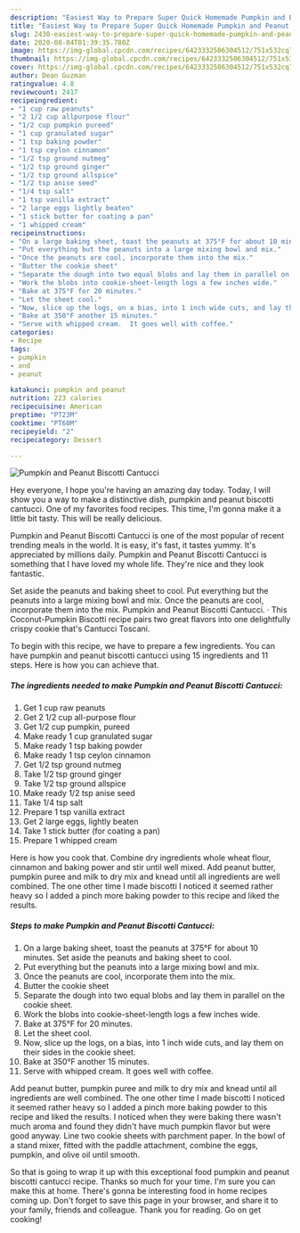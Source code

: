 ```yaml
---
description: "Easiest Way to Prepare Super Quick Homemade Pumpkin and Peanut Biscotti Cantucci"
title: "Easiest Way to Prepare Super Quick Homemade Pumpkin and Peanut Biscotti Cantucci"
slug: 2430-easiest-way-to-prepare-super-quick-homemade-pumpkin-and-peanut-biscotti-cantucci
date: 2020-08-04T01:39:35.780Z
image: https://img-global.cpcdn.com/recipes/6423332506304512/751x532cq70/pumpkin-and-peanut-biscotti-cantucci-recipe-main-photo.jpg
thumbnail: https://img-global.cpcdn.com/recipes/6423332506304512/751x532cq70/pumpkin-and-peanut-biscotti-cantucci-recipe-main-photo.jpg
cover: https://img-global.cpcdn.com/recipes/6423332506304512/751x532cq70/pumpkin-and-peanut-biscotti-cantucci-recipe-main-photo.jpg
author: Dean Guzman
ratingvalue: 4.8
reviewcount: 2417
recipeingredient:
- "1 cup raw peanuts"
- "2 1/2 cup allpurpose flour"
- "1/2 cup pumpkin pureed"
- "1 cup granulated sugar"
- "1 tsp baking powder"
- "1 tsp ceylon cinnamon"
- "1/2 tsp ground nutmeg"
- "1/2 tsp ground ginger"
- "1/2 tsp ground allspice"
- "1/2 tsp anise seed"
- "1/4 tsp salt"
- "1 tsp vanilla extract"
- "2 large eggs lightly beaten"
- "1 stick butter for coating a pan"
- "1 whipped cream"
recipeinstructions:
- "On a large baking sheet, toast the peanuts at 375°F for about 10 minutes.  Set aside the peanuts and baking sheet to cool."
- "Put everything but the peanuts into a large mixing bowl and mix."
- "Once the peanuts are cool, incorporate them into the mix."
- "Butter the cookie sheet"
- "Separate the dough into two equal blobs and lay them in parallel on the cookie sheet."
- "Work the blobs into cookie-sheet-length logs a few inches wide."
- "Bake at 375°F for 20 minutes."
- "Let the sheet cool."
- "Now, slice up the logs, on a bias, into 1 inch wide cuts, and lay them on their sides in the cookie sheet."
- "Bake at 350°F another 15 minutes."
- "Serve with whipped cream.  It goes well with coffee."
categories:
- Recipe
tags:
- pumpkin
- and
- peanut

katakunci: pumpkin and peanut 
nutrition: 223 calories
recipecuisine: American
preptime: "PT23M"
cooktime: "PT60M"
recipeyield: "2"
recipecategory: Dessert

---
```



![Pumpkin and Peanut Biscotti Cantucci](https://img-global.cpcdn.com/recipes/6423332506304512/751x532cq70/pumpkin-and-peanut-biscotti-cantucci-recipe-main-photo.jpg)

Hey everyone, I hope you're having an amazing day today. Today, I will show you a way to make a distinctive dish, pumpkin and peanut biscotti cantucci. One of my favorites food recipes. This time, I'm gonna make it a little bit tasty. This will be really delicious.

Pumpkin and Peanut Biscotti Cantucci is one of the most popular of recent trending meals in the world. It is easy, it's fast, it tastes yummy. It's appreciated by millions daily. Pumpkin and Peanut Biscotti Cantucci is something that I have loved my whole life. They're nice and they look fantastic.

Set aside the peanuts and baking sheet to cool. Put everything but the peanuts into a large mixing bowl and mix. Once the peanuts are cool, incorporate them into the mix. Pumpkin and Peanut Biscotti Cantucci. · This Coconut-Pumpkin Biscotti recipe pairs two great flavors into one delightfully crispy cookie that&#39;s Cantucci Toscani.


To begin with this recipe, we have to prepare a few ingredients. You can have pumpkin and peanut biscotti cantucci using 15 ingredients and 11 steps. Here is how you can achieve that.

<!--inarticleads1-->

##### The ingredients needed to make Pumpkin and Peanut Biscotti Cantucci:

1. Get 1 cup raw peanuts
1. Get 2 1/2 cup all-purpose flour
1. Get 1/2 cup pumpkin, pureed
1. Make ready 1 cup granulated sugar
1. Make ready 1 tsp baking powder
1. Make ready 1 tsp ceylon cinnamon
1. Get 1/2 tsp ground nutmeg
1. Take 1/2 tsp ground ginger
1. Take 1/2 tsp ground allspice
1. Make ready 1/2 tsp anise seed
1. Take 1/4 tsp salt
1. Prepare 1 tsp vanilla extract
1. Get 2 large eggs, lightly beaten
1. Take 1 stick butter (for coating a pan)
1. Prepare 1 whipped cream


Here is how you cook that. Combine dry ingredients whole wheat flour, cinnamon and baking power and stir until well mixed. Add peanut butter, pumpkin puree and milk to dry mix and knead until all ingredients are well combined. The one other time I made biscotti I noticed it seemed rather heavy so I added a pinch more baking powder to this recipe and liked the results. 

<!--inarticleads2-->

##### Steps to make Pumpkin and Peanut Biscotti Cantucci:

1. On a large baking sheet, toast the peanuts at 375°F for about 10 minutes.  Set aside the peanuts and baking sheet to cool.
1. Put everything but the peanuts into a large mixing bowl and mix.
1. Once the peanuts are cool, incorporate them into the mix.
1. Butter the cookie sheet
1. Separate the dough into two equal blobs and lay them in parallel on the cookie sheet.
1. Work the blobs into cookie-sheet-length logs a few inches wide.
1. Bake at 375°F for 20 minutes.
1. Let the sheet cool.
1. Now, slice up the logs, on a bias, into 1 inch wide cuts, and lay them on their sides in the cookie sheet.
1. Bake at 350°F another 15 minutes.
1. Serve with whipped cream.  It goes well with coffee.


Add peanut butter, pumpkin puree and milk to dry mix and knead until all ingredients are well combined. The one other time I made biscotti I noticed it seemed rather heavy so I added a pinch more baking powder to this recipe and liked the results. I noticed when they were baking there wasn&#39;t much aroma and found they didn&#39;t have much pumpkin flavor but were good anyway. Line two cookie sheets with parchment paper. In the bowl of a stand mixer, fitted with the paddle attachment, combine the eggs, pumpkin, and olive oil until smooth. 

So that is going to wrap it up with this exceptional food pumpkin and peanut biscotti cantucci recipe. Thanks so much for your time. I'm sure you can make this at home. There's gonna be interesting food in home recipes coming up. Don't forget to save this page in your browser, and share it to your family, friends and colleague. Thank you for reading. Go on get cooking!
